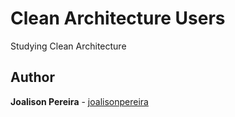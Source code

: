 <h1 align="left">
  <strong>Clean Architecture Users</strong>
</h1>

<p align="left">
  Studying Clean Architecture
</p>

## Author

**Joalison Pereira** - [joalisonpereira](https://github.com/joalisonpereira)
